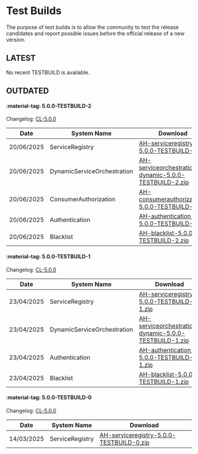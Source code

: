 # Test Builds

The purpose of test builds is to allow the community to test the release candidates and report possible issues before the official release of a new version.

## LATEST

No recent TESTBUILD is available.

## OUTDATED

#### :material-tag: 5.0.0-TESTBUILD-2

Changelog: [CL-5.0.0](../general/changelogs/cl500.md)

Date | System Name | Download
--- | --- | ---
20/06/2025 | ServiceRegistry | [AH-serviceregistry-5.0.0-TESTBUILD-2.zip](https://github.com/Aitia-IIOT/ah5-core-java-spring/releases/download/v5.0.0-TESTBUILD-2/AH-serviceregistry-5.0.0-TESTBUILD-2.zip)
20/06/2025 | DynamicServiceOrchestration  | [AH-serviceorchestration-dynamic-5.0.0-TESTBUILD-2.zip](https://github.com/Aitia-IIOT/ah5-core-java-spring/releases/download/v5.0.0-TESTBUILD-2/AH-serviceorchestration-dynamic-5.0.0-TESTBUILD-2.zip)
20/06/2025 | ConsumerAuthorization | [AH-consumerauthorization-5.0.0-TESTBUILD-2.zip](https://github.com/Aitia-IIOT/ah5-core-java-spring/releases/download/v5.0.0-TESTBUILD-2/AH-consumerauthorization-5.0.0-TESTBUILD-2.zip)
20/06/2025 | Authentication | [AH-authentication-5.0.0-TESTBUILD-2.zip](https://github.com/Aitia-IIOT/ah5-core-java-spring/releases/download/v5.0.0-TESTBUILD-2/AH-authentication-5.0.0-TESTBUILD-2.zip)
20/06/2025 | Blacklist | [AH-blacklist-5.0.0-TESTBUILD-2.zip](https://github.com/Aitia-IIOT/ah5-blacklist-java-spring/releases/download/v5.0.0-TESTBUILD-2/AH-blacklist-5.0.0-TESTBUILD-2.zip)

#### :material-tag: 5.0.0-TESTBUILD-1	

Changelog: [CL-5.0.0](../general/changelogs/cl500.md)

Date | System Name | Download
--- | --- | ---
23/04/2025 | ServiceRegistry | [AH-serviceregistry-5.0.0-TESTBUILD-1.zip](https://github.com/Aitia-IIOT/ah5-core-java-spring/releases/download/v5.0.0-TESTBUILD-1/arrowhead-serviceregistry-5.0.0-TESTBUILD-1.zip)
23/04/2025 | DynamicServiceOrchestration  | [AH-serviceorchestration-dynamic-5.0.0-TESTBUILD-1.zip](https://github.com/Aitia-IIOT/ah5-core-java-spring/releases/download/v5.0.0-TESTBUILD-1/arrowhead-serviceorchestration-dynamic-5.0.0-TESTBUILD-1.zip)
23/04/2025 | Authentication | [AH-authentication-5.0.0-TESTBUILD-1.zip](https://github.com/Aitia-IIOT/ah5-core-java-spring/releases/download/v5.0.0-TESTBUILD-1/arrowhead-authentication-5.0.0-TESTBUILD-1.zip)
23/04/2025 | Blacklist | [AH-blacklist-5.0.0-TESTBUILD-1.zip](https://github.com/Aitia-IIOT/ah5-blacklist-java-spring/releases/download/v5.0.0-TESTBUILD-1/arrowhead-blacklist-5.0.0-TESTBUILD-1.zip)

#### :material-tag: 5.0.0-TESTBUILD-0	

Changelog: [CL-5.0.0](../general/changelogs/cl500.md)

Date | System Name | Download
--- | --- | ---
14/03/2025 | ServiceRegistry | [AH-serviceregistry-5.0.0-TESTBUILD-0.zip](https://github.com/Aitia-IIOT/ah5-core-java-spring/releases/download/v5.0.0-TESTBUILD-0/arrowhead-serviceregistry-5.0.0-TESTBUILD-0.zip)